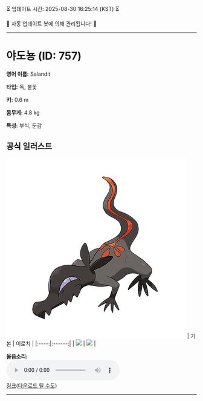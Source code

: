 
⏳ 업데이트 시간: 2025-08-30 16:25:14 (KST) ⏳

🤖 자동 업데이트 봇에 의해 관리됩니다! 🤖

---

# 야도뇽 (ID: 757)
**영어 이름:** Salandit

**타입:** 독, 불꽃

**키:** 0.6 m

**몸무게:** 4.8 kg

**특성:** 부식, 둔감

## 공식 일러스트
![](https://raw.githubusercontent.com/PokeAPI/sprites/master/sprites/pokemon/other/official-artwork/757.png)
| 기본 | 이로치 |
|:----:|:------:|
| <img src="http://play.pokemonshowdown.com/sprites/ani/salandit.gif" width="200"> | <img src="http://play.pokemonshowdown.com/sprites/ani-shiny/salandit.gif" width="200"> |

**울음소리:**<br><audio controls src="https://raw.githubusercontent.com/PokeAPI/cries/main/cries/pokemon/latest/757.ogg"></audio><br> [링크(다운로드 될 수도)](https://raw.githubusercontent.com/PokeAPI/cries/main/cries/pokemon/latest/757.ogg)


---
